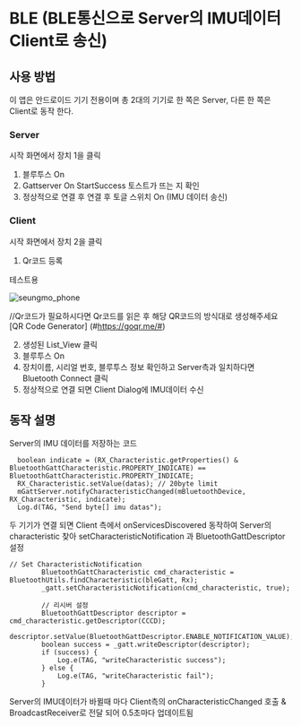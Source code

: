 # BLE (BLE통신으로 Server의 IMU데이터 Client로 송신)

## 사용 방법
  이 앱은 안드로이드 기기 전용이며 총 2대의 기기로 한 쪽은 Server, 다른 한 쪽은 Client로 동작 한다.
  
### Server
   시작 화면에서 장치 1을 클릭   
   1. 블루투스 On
   2. Gattserver On StartSuccess 토스트가 뜨는 지 확인
   3. 정상적으로 연결 후 연결 후 토글 스위치 On (IMU 데이터 송신)

### Client
   시작 화면에서 장치 2을 클릭
   
   1. Qr코드 등록 
   
   테스트용 
   
   ![seungmo_phone](https://user-images.githubusercontent.com/76981135/128312623-07e40866-67b0-4dd9-be15-1b113d5a17b6.png) 
   
   
   //Qr코드가 필요하시다면 Qr코드를 읽은 후 해당 QR코드의 방식대로 생성해주세요 [QR Code Generator] (#https://goqr.me/#)
   
   2. 생성된 List_View 클릭
   3. 블루투스 On
   4. 장치이름, 시리얼 번호, 블루투스 정보 확인하고 Server측과 일치하다면 Bluetooth Connect 클릭
   5. 정상적으로 연결 되면 Client Dialog에 IMU데이터 수신

## 동작 설명

Server의 IMU 데이터를 저장하는 코드

      boolean indicate = (RX_Characteristic.getProperties() & BluetoothGattCharacteristic.PROPERTY_INDICATE) == BluetoothGattCharacteristic.PROPERTY_INDICATE;
      RX_Characteristic.setValue(datas); // 20byte limit
      mGattServer.notifyCharacteristicChanged(mBluetoothDevice, RX_Characteristic, indicate);
      Log.d(TAG, "Send byte[] imu datas");
 
 두 기기가 연결 되면 Client 측에서 onServicesDiscovered 동작하여 Server의 characteristic 찾아 setCharacteristicNotification 과 BluetoothGattDescriptor 설정 
  
    // Set CharacteristicNotification
            BluetoothGattCharacteristic cmd_characteristic = BluetoothUtils.findCharacteristic(bleGatt, Rx);
            _gatt.setCharacteristicNotification(cmd_characteristic, true);

            // 리시버 설정
            BluetoothGattDescriptor descriptor = cmd_characteristic.getDescriptor(CCCD);
            descriptor.setValue(BluetoothGattDescriptor.ENABLE_NOTIFICATION_VALUE);
            boolean success = _gatt.writeDescriptor(descriptor);
            if (success) {
                Log.e(TAG, "writeCharacteristic success");
            } else {
                Log.e(TAG, "writeCharacteristic fail");
            }

 
  Server의 IMU데이터가 바뀔때 마다 Client측의 onCharacteristicChanged 호출 & BroadcastReceiver로 전달 되어 0.5초마다 업데이트됨
 
